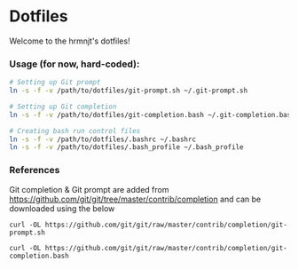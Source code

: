 # Dotfiles

Welcome to the hrmnjt's dotfiles!

### Usage (for now, hard-coded):

```bash
# Setting up Git prompt
ln -s -f -v /path/to/dotfiles/git-prompt.sh ~/.git-prompt.sh

# Setting up Git completion
ln -s -f -v /path/to/dotfiles/git-completion.bash ~/.git-completion.bash

# Creating bash run control files
ln -s -f -v /path/to/dotfiles/.bashrc ~/.bashrc
ln -s -f -v /path/to/dotfiles/.bash_profile ~/.bash_profile
```

### References
Git completion & Git prompt are added from https://github.com/git/git/tree/master/contrib/completion and can be downloaded using the below

```
curl -OL https://github.com/git/git/raw/master/contrib/completion/git-prompt.sh

curl -OL https://github.com/git/git/raw/master/contrib/completion/git-completion.bash
```

